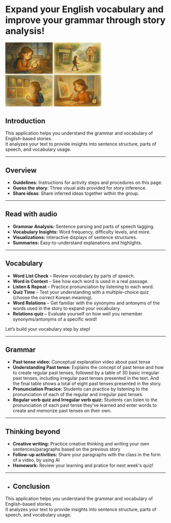 # Expand your English vocabulary and improve your grammar through story analysis!

<img src="https://raw.githubusercontent.com/JW-1211/G03Final/main/images/Compass.png" alt="Compass Logo" width="60%" />

## Introduction

This application helps you understand the grammar and vocabulary of English-based stories.  
It analyzes your text to provide insights into sentence structure, parts of speech, and vocabulary usage.

---

## Overview

- **Guidelines**: Instructions for activity steps and procedures on this page.
- **Guess the story**: Three visual aids provided for story inference.
- **Share ideas**: Share inferred ideas together within the group.

---

## Read with audio

- **Grammar Analysis:** Sentence parsing and parts of speech tagging.
- **Vocabulary Insights:** Word frequency, difficulty levels, and more.
- **Visualizations:** Interactive displays of sentence structures.
- **Summaries:** Easy-to-understand explanations and highlights.

---

## Vocabulary 

- **Word List Check** – Review vocabulary by parts of speech.
- **Word in Context** – See how each word is used in a real passage.
- **Listen & Repeat** – Practice pronunciation by listening to each word.
- **Quiz Time** – Test your understanding with a multiple-choice quiz (choose the correct Korean meaning).
- **Word Relations** – Get familiar with the synonyms and antonyms of the words used in the story to expand your vocabulary.
- **Relations quiz** – Evaluate yourself on how well you remember synonyms/antonyms of a specific word!

Let’s build your vocabulary step by step!

---


## Grammar

- **Past tense video:** Conceptual explanation video about past tense
- **Understanding Past tense:** Explains the concept of past tense and how to create regular past tenses, followed by a table of 30 basic irregular past tenses, including irregular past tenses presented in the text. And the final table shows a total of eight past tenses presented in the story.
- **Pronunciation Pracice:** Students can practice by listening to the pronunciation of each of the regular and irregular past tenses. 
- **Regular verb quiz and Irregular verb quiz:** Students can listen to the pronunciation of each past tense they've learned and enter words to create and memorize past tenses on their own. 
---

## Thinking beyond

- **Creative writing:** Practice creative thinking and writing your own sentences/paragraphs based on the previous story
- **Follow-up activities:** Share your paragraphs with the class in the form of a video, by using AI
- **Homework:** Review your learning and pratice for next week's quiz!

---

- ## Conclusion

This application helps you understand the grammar and vocabulary of English-based stories.  
It analyzes your text to provide insights into sentence structure, parts of speech, and vocabulary usage.
